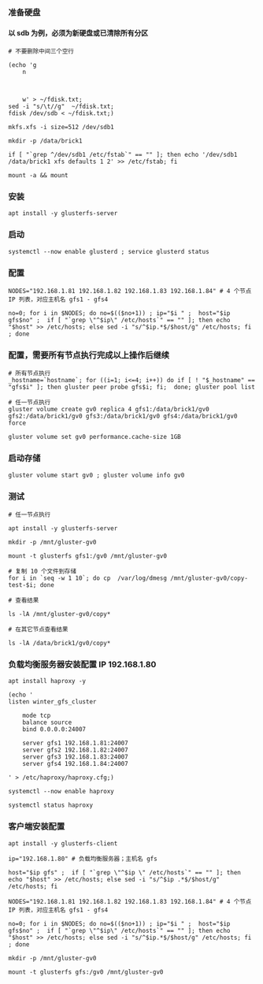

### 准备硬盘

#### 以 sdb 为例，必须为新硬盘或已清除所有分区

	# 不要删除中间三个空行
	
	(echo 'g
		n
		
		
		
		w' > ~/fdisk.txt;
	sed -i "s/\t//g"  ~/fdisk.txt;
	fdisk /dev/sdb < ~/fdisk.txt;)

	mkfs.xfs -i size=512 /dev/sdb1

	mkdir -p /data/brick1
	
	if [ "`grep ^/dev/sdb1 /etc/fstab`" == "" ]; then echo '/dev/sdb1 /data/brick1 xfs defaults 1 2' >> /etc/fstab; fi
	
	mount -a && mount


### 安装

	apt install -y glusterfs-server


### 启动

	systemctl --now enable glusterd ; service glusterd status


### 配置

	NODES="192.168.1.81 192.168.1.82 192.168.1.83 192.168.1.84" # 4 个节点 IP 列表，对应主机名 gfs1 - gfs4

	no=0; for i in $NODES; do no=$(($no+1)) ; ip="$i " ;  host="$ip gfs$no" ;  if [ "`grep \"^$ip\" /etc/hosts`" == "" ]; then echo "$host" >> /etc/hosts; else sed -i "s/^$ip.*$/$host/g" /etc/hosts; fi ; done


### 配置，需要所有节点执行完成以上操作后继续

	# 所有节点执行
	_hostname=`hostname`; for ((i=1; i<=4; i++)) do if [ ! "$_hostname" == "gfs$i" ]; then gluster peer probe gfs$i; fi;  done; gluster pool list

	# 任一节点执行
	gluster volume create gv0 replica 4 gfs1:/data/brick1/gv0 gfs2:/data/brick1/gv0 gfs3:/data/brick1/gv0 gfs4:/data/brick1/gv0 force

	gluster volume set gv0 performance.cache-size 1GB

### 启动存储

	gluster volume start gv0 ; gluster volume info gv0


### 测试

	# 任一节点执行
	
	apt install -y glusterfs-server

	mkdir -p /mnt/gluster-gv0

	mount -t glusterfs gfs1:/gv0 /mnt/gluster-gv0
	
	# 复制 10 个文件到存储
	for i in `seq -w 1 10`; do cp  /var/log/dmesg /mnt/gluster-gv0/copy-test-$i; done

	# 查看结果

	ls -lA /mnt/gluster-gv0/copy*

	# 在其它节点查看结果

	ls -lA /data/brick1/gv0/copy*
	

### 负载均衡服务器安装配置 IP 192.168.1.80

	apt install haproxy -y

	(echo '
	listen winter_gfs_cluster

		mode tcp
		balance source
		bind 0.0.0.0:24007
		
		server gfs1 192.168.1.81:24007
		server gfs2 192.168.1.82:24007
		server gfs3 192.168.1.83:24007
		server gfs4 192.168.1.84:24007

	' > /etc/haproxy/haproxy.cfg;)

	systemctl --now enable haproxy

	systemctl status haproxy

	
### 客户端安装配置

	apt install -y glusterfs-client

	ip="192.168.1.80" # 负载均衡服务器；主机名 gfs

	host="$ip gfs" ;  if [ "`grep \"^$ip \" /etc/hosts`" == "" ]; then echo "$host" >> /etc/hosts; else sed -i "s/^$ip .*$/$host/g" /etc/hosts; fi

	NODES="192.168.1.81 192.168.1.82 192.168.1.83 192.168.1.84" # 4 个节点 IP 列表，对应主机名 gfs1 - gfs4

	no=0; for i in $NODES; do no=$(($no+1)) ; ip="$i " ;  host="$ip gfs$no" ;  if [ "`grep \"^$ip\" /etc/hosts`" == "" ]; then echo "$host" >> /etc/hosts; else sed -i "s/^$ip.*$/$host/g" /etc/hosts; fi ; done
	
	mkdir -p /mnt/gluster-gv0

	mount -t glusterfs gfs:/gv0 /mnt/gluster-gv0




